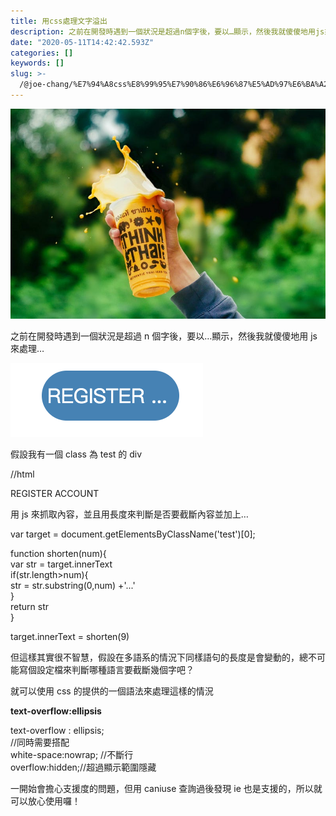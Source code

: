 ```yaml
---
title: 用css處理文字溢出
description: 之前在開發時遇到一個狀況是超過n個字後，要以…顯示，然後我就傻傻地用js來處理…
date: "2020-05-11T14:42:42.593Z"
categories: []
keywords: []
slug: >-
  /@joe-chang/%E7%94%A8css%E8%99%95%E7%90%86%E6%96%87%E5%AD%97%E6%BA%A2%E5%87%BA-45b4a7119aba
---
```


![](./img/1__RzihYFL9WPbOtTtwsLoquw.jpeg)

之前在開發時遇到一個狀況是超過 n 個字後，要以…顯示，然後我就傻傻地用 js 來處理…

![](./img/1__FTgOiNX5wQ__igzb__xZjd5w.png)

假設我有一個 class 為 test 的 div

//html

<div class="test">REGISTER ACCOUNT</div>

用 js 來抓取內容，並且用長度來判斷是否要截斷內容並加上…

var target = document.getElementsByClassName('test')\[0\];

function shorten(num){  
 var str = target.innerText  
 if(str.length>num){  
 str = str.substring(0,num) +'...'  
 }  
 return str  
}

target.innerText = shorten(9)

但這樣其實很不智慧，假設在多語系的情況下同樣語句的長度是會變動的，總不可能寫個設定檔來判斷哪種語言要截斷幾個字吧？

就可以使用 css 的提供的一個語法來處理這樣的情況

**text-overflow:ellipsis**

text-overflow : ellipsis;  
 //同時需要搭配  
 white-space:nowrap; //不斷行  
 overflow:hidden;//超過顯示範圍隱藏

一開始會擔心支援度的問題，但用 caniuse 查詢過後發現 ie 也是支援的，所以就可以放心使用囉！

